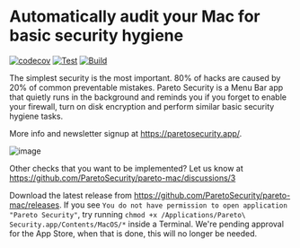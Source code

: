 # Automatically audit your Mac for basic security hygiene

[![codecov](https://codecov.io/gh/ParetoSecurity/pareto-mac/branch/main/graph/badge.svg?token=0PQ1BR279J)](https://codecov.io/gh/ParetoSecurity/pareto-mac)
[![Test](https://github.com/ParetoSecurity/pareto-mac/actions/workflows/test.yml/badge.svg)](https://github.com/ParetoSecurity/pareto-mac/actions/workflows/test.yml)
[![Build](https://github.com/ParetoSecurity/pareto-mac/actions/workflows/build.yml/badge.svg)](https://github.com/ParetoSecurity/pareto-mac/actions/workflows/build.yml)

The simplest security is the most important. 80% of hacks are caused by 20% of common preventable mistakes. Pareto Security is a Menu Bar app that quietly runs in the background and reminds you if you forget to enable your firewall, turn on disk encryption and perform similar basic security hygiene tasks.

More info and newsletter signup at https://paretosecurity.app/.

![image](https://user-images.githubusercontent.com/239513/126497099-1b89a8ef-68f2-4aae-9f05-f124748685d2.png)

Other checks that you want to be implemented? Let us know at https://github.com/ParetoSecurity/pareto-mac/discussions/3

Download the latest release from https://github.com/ParetoSecurity/pareto-mac/releases. If you see `You do not have permission to open application "Pareto Security"`, try running `chmod +x /Applications/Pareto\ Security.app/Contents/MacOS/*` inside a Terminal. We're pending approval for the App Store, when that is done, this will no longer be needed. 

